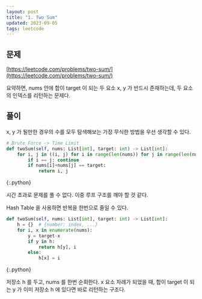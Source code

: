 ```yaml
---
layout: post
title: "1. Two Sum"
updated: 2023-09-05
tags: leetcode
---
```


## 문제

[https://leetcode.com/problems/two-sum/](https://leetcode.com/problems/two-sum/)

요약하면, nums 안에 합이 target 이 되는 두 요소 x, y 가 반드시 존재하는데, 두 요소의 인덱스를 리턴하는 문제다.

## 풀이

x, y 가 될만한 경우의 수를 모두 탐색해보는 가장 무식한 방법을 우선 생각할 수 있다.

```py
# Brute Force -> Time Limit
def twoSum(self, nums: List[int], target: int) -> List[int]:
    for i, j in ((i, j) for i in range(len(nums)) for j in range(len(nums))):
        if i == j: continue
        if nums[i]+nums[j] == target:
            return i, j
```
{:.python}

시간 초과로 문제를 풀 수 없다. 이중 루프 구조를 깨야 할 것 같다.

Hash Table 을 사용하면 반복을 한번으로 줄일 수 있다.

```py
def twoSum(self, nums: List[int], target: int) -> List[int]:
    h = {}  # {number: index, ...}
    for i, x in enumerate(nums):
        y = target-x
        if y in h:
            return h[y], i
        else:
            h[x] = i
```
{:.python}

저장소 h 를 두고, nums 를 한번 순회한다. x 요소 차례가 되었을 때, 합이 target 이 되는 y 가 이미 저장소 h 에 있다면 바로 리턴하는 구조다.
